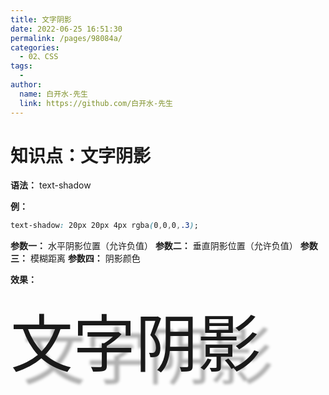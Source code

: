 ```yaml
---
title: 文字阴影
date: 2022-06-25 16:51:30
permalink: /pages/98084a/
categories:
  - 02、CSS
tags:
  - 
author: 
  name: 白开水-先生
  link: https://github.com/白开水-先生
---
```

# 知识点：文字阴影

**语法：** text-shadow

**例：**
```css
text-shadow: 20px 20px 4px rgba(0,0,0,.3);
```

**参数一：** 水平阴影位置（允许负值）
**参数二：** 垂直阴影位置（允许负值）
**参数三：** 模糊距离
**参数四：** 阴影颜色

**效果：**
<!DOCTYPE html>
<html lang="zh-CN">
<head>
    <meta charset="UTF-8">
    <title>Document</title>
    <style>
        .demo {
            font-size: 100px;
            text-shadow: 20px 20px 4px rgba(0,0,0,.3);
        }
    </style>
</head>
<body>
    <div class="demo">文字阴影</div>
</body>
</html>